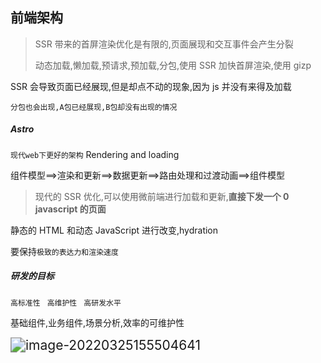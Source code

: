 ## 前端架构

> SSR 带来的首屏渲染优化是有限的,页面展现和交互事件会产生分裂
>
> 动态加载,懒加载,预请求,预加载,分包,使用 SSR 加快首屏渲染,使用 gizp

SSR 会导致页面已经展现,但是却点不动的现象,因为 js 并没有来得及加载

`分包也会出现,A包已经展现,B包却没有出现的情况`

##### Astro

`现代web下更好的架构` Rendering and loading

组件模型==>渲染和更新==>数据更新==>路由处理和过渡动画==>组件模型

> 现代的 SSR 优化,可以使用微前端进行加载和更新,**直接下发一个 0 javascript 的页面**

静态的 HTML 和动态 JavaScript 进行改变,hydration

要保持`极致的表达力和渲染速度`

##### 研发的目标

`高标准性` ` 高维护性` ` 高研发水平`

基础组件,业务组件,场景分析,效率的可维护性

<img src="/Users/huangruilin/Library/Application Support/typora-user-images/image-20220325155504641.png" alt="image-20220325155504641" style="zoom:150%;" />
